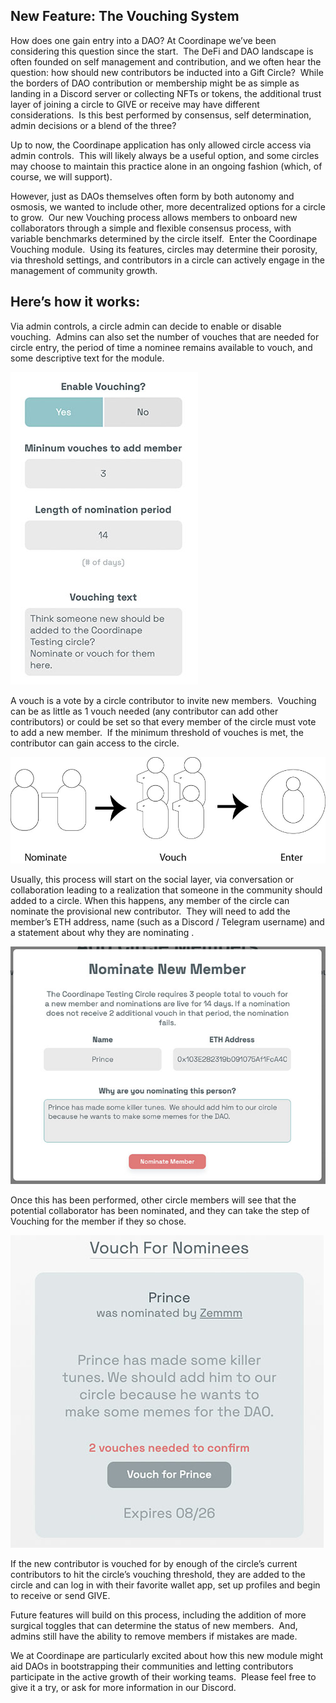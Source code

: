 ## New Feature: The Vouching System

How does one gain entry into a DAO? At Coordinape we’ve been considering this question since the start.  The DeFi and DAO landscape is often founded on self management and contribution, and we often hear the question: how should new contributors be inducted into a Gift Circle?  While the borders of DAO contribution or membership might be as simple as landing in a Discord server or collecting NFTs or tokens, the additional trust layer of joining a circle to GIVE or receive may have different considerations.  Is this best performed by consensus, self determination, admin decisions or a blend of the three?  

Up to now, the Coordinape application has only allowed circle access via admin controls.  This will likely always be a useful option, and some circles may choose to maintain this practice alone in an ongoing fashion (which, of course, we will support).

However, just as DAOs themselves often form by both autonomy and osmosis, we wanted to include other, more decentralized options for a circle to grow.  Our new Vouching process allows members to onboard new collaborators through a simple and flexible consensus process, with variable benchmarks determined by the circle itself.  Enter the Coordinape Vouching module.  Using its features, circles may determine their porosity, via threshold settings, and contributors in a circle can actively engage in the management of community growth.

## Here’s how it works:

Via admin controls, a circle admin can decide to enable or disable vouching.  Admins can also set the number of vouches that are needed for circle entry, the period of time a nominee remains available to vouch, and some descriptive text for the module.  

<img src="/images/vouching-admin2.jpg">

A vouch is a vote by a circle contributor to invite new members.  Vouching can be as little as 1 vouch needed (any contributor can add other contributors) or could be set so that every member of the circle must vote to add a new member.  If the minimum threshold of vouches is met, the contributor can gain access to the circle.

<img src="/images/vouching-process.jpg">

Usually, this process will start on the social layer, via conversation or collaboration leading to a realization that someone in the community should added to a circle. When this happens, any member of the circle can nominate the provisional new contributor.  They will need to add the member’s ETH address, name (such as a Discord / Telegram username) and a statement about why they are nominating .

<img src="/images/vouching-nominate2.jpg">

Once this has been performed, other circle members will see that the potential collaborator has been nominated, and they can take the step of Vouching for the member if they so chose. 

<img src="/images/vouching-vouch2.jpg">

If the new contributor is vouched for by enough of the circle’s current contributors to hit the circle’s vouching threshold, they are added to the circle and can log in with their favorite wallet app, set up profiles and begin to receive or send GIVE.

Future features will build on this process, including the addition of more surgical toggles that can determine the status of new members.  And, admins still have the ability to remove members if mistakes are made.  

We at Coordinape are particularly excited about how this new module might aid DAOs in bootstrapping their communities and letting contributors participate in the active growth of their working teams.  Please feel free to give it a try, or ask for more information in our Discord.

